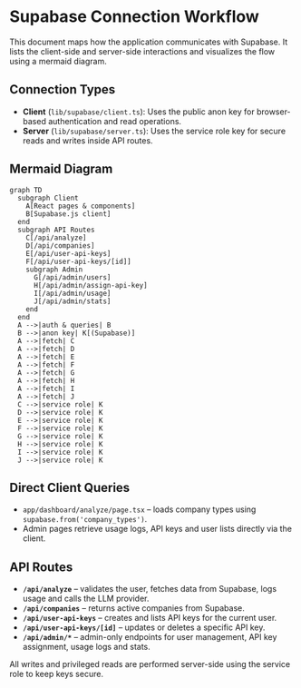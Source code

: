 # Supabase Connection Workflow

This document maps how the application communicates with Supabase. It lists the client-side and server-side interactions and visualizes the flow using a mermaid diagram.

## Connection Types
- **Client** (`lib/supabase/client.ts`): Uses the public anon key for browser-based authentication and read operations.
- **Server** (`lib/supabase/server.ts`): Uses the service role key for secure reads and writes inside API routes.

## Mermaid Diagram
```mermaid
graph TD
  subgraph Client
    A[React pages & components]
    B[Supabase.js client]
  end
  subgraph API Routes
    C[/api/analyze]
    D[/api/companies]
    E[/api/user-api-keys]
    F[/api/user-api-keys/[id]]
    subgraph Admin
      G[/api/admin/users]
      H[/api/admin/assign-api-key]
      I[/api/admin/usage]
      J[/api/admin/stats]
    end
  end
  A -->|auth & queries| B
  B -->|anon key| K[(Supabase)]
  A -->|fetch| C
  A -->|fetch| D
  A -->|fetch| E
  A -->|fetch| F
  A -->|fetch| G
  A -->|fetch| H
  A -->|fetch| I
  A -->|fetch| J
  C -->|service role| K
  D -->|service role| K
  E -->|service role| K
  F -->|service role| K
  G -->|service role| K
  H -->|service role| K
  I -->|service role| K
  J -->|service role| K
```

## Direct Client Queries
- `app/dashboard/analyze/page.tsx` – loads company types using `supabase.from('company_types')`.
- Admin pages retrieve usage logs, API keys and user lists directly via the client.

## API Routes
- **`/api/analyze`** – validates the user, fetches data from Supabase, logs usage and calls the LLM provider.
- **`/api/companies`** – returns active companies from Supabase.
- **`/api/user-api-keys`** – creates and lists API keys for the current user.
- **`/api/user-api-keys/[id]`** – updates or deletes a specific API key.
- **`/api/admin/*`** – admin-only endpoints for user management, API key assignment, usage logs and stats.

All writes and privileged reads are performed server-side using the service role to keep keys secure.
